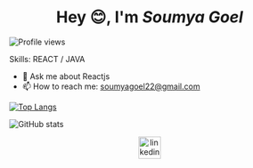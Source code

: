  <h1 align="center">Hey 😊, I'm <em><strong>Soumya Goel</strong></em></h1>


![Profile views](https://gpvc.arturio.dev/soumyagoel22)  

Skills: REACT / JAVA

- 💬 Ask me about Reactjs 
- 📫 How to reach me: soumyagoel22@gmail.com 

[![Top Langs](https://github-readme-stats.vercel.app/api/top-langs/?username=soumyagoel22)](https://github.com/anuraghazra/github-readme-stats)

![GitHub stats](https://github-readme-stats.vercel.app/api?username=soumyagoel22&show_icons=true)  

[<p align="center"><img src='https://cdn.jsdelivr.net/npm/simple-icons@3.0.1/icons/linkedin.svg' alt='linkedin' height='40'></p>](https://www.linkedin.com/in/soumyagoel22/)   



